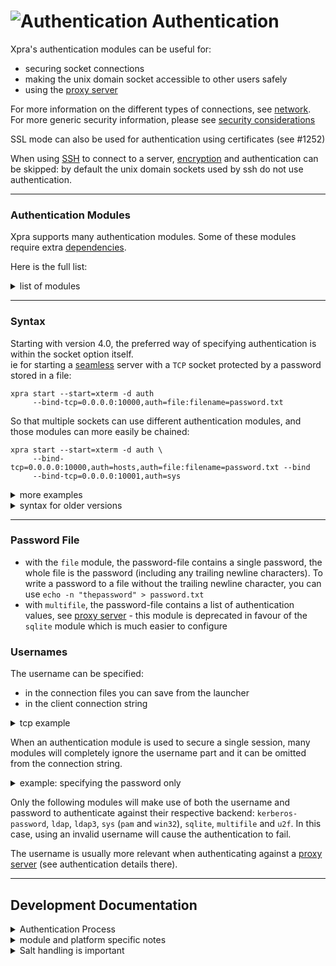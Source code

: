 # ![Authentication](../images/icons/authentication.png) Authentication

Xpra's authentication modules can be useful for:
* securing socket connections
* making the unix domain socket accessible to other users safely
* using the [proxy server](./Proxy-Server.md)

For more information on the different types of connections, see [network](../Network/README.md). For more generic security information, please see [security considerations](./Security.md)

SSL mode can also be used for authentication using certificates (see #1252)

When using [SSH](../Network/SSH.md) to connect to a server, [encryption](../Network/Encryption.md) and authentication can be skipped: by default the unix domain sockets used by ssh do not use authentication.

***

### Authentication Modules
Xpra supports many authentication modules.
Some of these modules require extra [dependencies](../Build/Dependencies.md).

Here is the full list:
<details>
  <summary>list of modules</summary>

| Module                                                                                                       | Result                                                                                  | Purpose                                                                             |
|--------------------------------------------------------------------------------------------------------------|-----------------------------------------------------------------------------------------|-------------------------------------------------------------------------------------|
| [allow](https://github.com/Xpra-org/xpra/blob/master/xpra/server/auth/allow_auth.py)                         | always allows the user to login, the username used is the one supplied by the client    | dangerous / only for testing                                                        |
| [none](https://github.com/Xpra-org/xpra/blob/master/xpra/server/auth/none_auth.py)                           | always allows the user to login, the username used is the one the server is running as  | dangerous / only for testing                                                        |
| [fail](https://github.com/Xpra-org/xpra/blob/master/xpra/server/auth/fail_auth.py)                           | always fails authentication, no password required                                       | useful for testing                                                                  |
| [reject](https://github.com/Xpra-org/xpra/blob/master/xpra/server/auth/reject_auth.py)                       | always fails authentication, pretends to ask for a password                             | useful for testing                                                                  |
| [env](https://github.com/Xpra-org/xpra/blob/master/xpra/server/auth/env_auth.py)                             | matches against an environment variable (`XPRA_PASSWORD` by default)                    | alternative to file module                                                          |
| [password](https://github.com/Xpra-org/xpra/blob/master/xpra/server/auth/password_auth.py)                   | matches against a password given as a module option, ie: `auth=password:value=mysecret` | alternative to file module                                                          |
| [multifile](https://github.com/Xpra-org/xpra/blob/master/xpra/server/auth/multifile_auth.py)                 | matches usernames and passwords against an authentication file                          | proxy: see password-file below                                                      |
| [file](https://github.com/Xpra-org/xpra/blob/master/xpra/server/auth/file_auth.py)                           | compares the password against the contents of a password file, see password-file below  | simple password authentication                                                      |
| [pam](https://github.com/Xpra-org/xpra/blob/master/xpra/server/auth/pam.py)                                  | linux PAM authentication                                                                | Linux system authentication                                                         |
| [win32](https://github.com/Xpra-org/xpra/blob/master/xpra/server/auth/win32_auth.py)                         | win32security authentication                                                            | MS Windows system authentication                                                    |
| `sys`                                                                                                        | system authentication                                                                   | virtual module which will choose win32 or pam authentication automatically          |
| [sqlite](https://github.com/Xpra-org/xpra/blob/master/xpra/server/auth/sqlite_auth.py)                       | sqlite database authentication                                                          | [#1488](https://github.com/Xpra-org/xpra/issues/1488#issuecomment-765477498)        |
| [capability](https://github.com/Xpra-org/xpra/blob/master/xpra/server/auth/capability_auth.py)               | matches values in the capabilities supplied by the client                               | [#3575](https://github.com/Xpra-org/xpra/issues/3575#issuecomment-1183292333)       |
| [peercred](https://github.com/Xpra-org/xpra/blob/master/xpra/server/auth/peercred_auth.py)                   | `SO_PEERCRED` authentication                                                            | [#1524](https://github.com/Xpra-org/xpra/issues/issues/1524)                        |
| [tcp hosts](https://github.com/Xpra-org/xpra/blob/master/xpra/server/auth/hosts_auth.py)                     | [TCP Wrapper](https://en.wikipedia.org/wiki/TCP_Wrapper)                                | [#1730](https://github.com/Xpra-org/xpra/issues/issues/1730#issuecomment-765492022) |
| [exec](https://github.com/Xpra-org/xpra/blob/master/xpra/server/auth/exec_auth.py)                           | Delegates to an external command                                                        | [#1690](https://github.com/Xpra-org/xpra/issues/1690)                               |
| [kerberos-password](https://github.com/Xpra-org/xpra/blob/master/xpra/server/auth/kerberos_password_auth.py) | Uses kerberos to authenticate a username + password                                     | [#1691](https://github.com/Xpra-org/xpra/issues/1691)                               |
| [kerberos-token](https://github.com/Xpra-org/xpra/blob/master/xpra/server/auth/kerberos_token_auth.py)       | Uses a kerberos ticket to authenticate a client                                         | [#1691](https://github.com/Xpra-org/xpra/issues/1691)                               |
| [gss_auth](https://github.com/Xpra-org/xpra/blob/master/xpra/server/auth/gss_auth.py)                        | Uses a GSS ticket to authenticate a client                                              | [#1691](https://github.com/Xpra-org/xpra/issues/1691)                               |
| [keycloak](https://github.com/Xpra-org/xpra/blob/master/xpra/server/auth/keycloak_auth.py)                   | Uses a keycloak token to authenticate a client                                          | [#3334](https://github.com/Xpra-org/xpra/issues/3334)                               |
| [ldap](https://github.com/Xpra-org/xpra/blob/master/xpra/server/auth/ldap_auth.py)                           | Uses ldap via [python-ldap](https://www.python-ldap.org/en/latest/)                     | [#1791](https://github.com/Xpra-org/xpra/issues/1791)                               |
| [ldap3](https://github.com/Xpra-org/xpra/blob/master/xpra/server/auth/ldap3_auth.py)                         | Uses ldap via [python-ldap3](https://github.com/cannatag/ldap3)                         | [#1791](https://github.com/Xpra-org/xpra/issues/1791)                               |
| [u2f](https://github.com/Xpra-org/xpra/blob/master/xpra/server/auth/u2f_auth.py)                             | [Universal 2nd Factor](https://en.wikipedia.org/wiki/Universal_2nd_Factor)              | [#1789](https://github.com/Xpra-org/xpra/issues/1789)                               |
</details>

***

### Syntax
Starting with version 4.0, the preferred way of specifying authentication is within the socket option itself. \
ie for starting a [seamless](./Seamless.md) server with a `TCP` socket protected by a password stored in a file:
```shell
xpra start --start=xterm -d auth
     --bind-tcp=0.0.0.0:10000,auth=file:filename=password.txt
```
So that multiple sockets can use different authentication modules, and those modules can more easily be chained:
```shell
xpra start --start=xterm -d auth \
     --bind-tcp=0.0.0.0:10000,auth=hosts,auth=file:filename=password.txt --bind 
     --bind-tcp=0.0.0.0:10001,auth=sys
```
<details>
  <summary>more examples</summary>

* `XPRA_PASSWORD=mysecret xpra start --bind-tcp=0.0.0.0:10000,auth=env`
* `SOME_OTHER_ENV_VAR_NAME=mysecret xpra start --bind-tcp=0.0.0.0:10000,auth=env:name=SOME_OTHER_ENV_VAR_NAME`
* `xpra start --bind-tcp=0.0.0.0:10000,auth=password:value=mysecret`
* `xpra start --bind-tcp=0.0.0.0:10000,auth=file:filename=/path/to/mypasswordfile.txt`
* `xpra start --bind-tcp=0.0.0.0:10000,auth=sqlite:filename=/path/to/userlist.sdb`

Beware when mixing environment variables and password files as the latter may contain a trailing newline character whereas the former often do not.
</details>

<details>
  <summary>syntax for older versions</summary>

The syntax with older versions used a dedicated switch for each socket type:
* `--auth=MODULE` for unix domain sockets and named pipes
* `--tcp-auth=MODULE` for TCP sockets
* `--vsock-auth=MODULE` for vsock (#983)
etc

For more information on the different socket types, see [network examples](../Network)
</details>

***

### Password File

* with the `file` module, the password-file contains a single password, the whole file is the password (including any trailing newline characters). To write a password to a file without the trailing newline character, you can use `echo -n "thepassword" > password.txt`
* with `multifile`, the password-file contains a list of authentication values, see [proxy server](./Proxy-Server) - this module is deprecated in favour of the `sqlite` module which is much easier to configure

### Usernames
The username can be specified:
* in the connection files you can save from the launcher
* in the client connection string
<details>
  <summary>tcp example</summary>

```shell
xpra attach tcp://username:password@host:port/
```
</details>

When an authentication module is used to secure a single session, many modules will completely ignore the username part and it can be omitted from the connection string.
<details>
  <summary>example: specifying the password only</summary>

for connecting to the `TCP` socket and specifying the password only:
```shell
xpra attach tcp://:password@host:port/
```
Since the username is ignored, it can also be replaced with any string of your liking, ie 'foobar':
```shell
xpra attach tcp://foobar:password@host:port/
```
</details>

Only the following modules will make use of both the username and password to authenticate against their respective backend: `kerberos-password`, `ldap`, `ldap3`, `sys` (`pam` and `win32`), `sqlite`, `multifile` and `u2f`.
In this case, using an invalid username will cause the authentication to fail.

The username is usually more relevant when authenticating against a [proxy server](./Proxy-Server.md) (see authentication details there).


***

## Development Documentation
<details>
  <summary>Authentication Process</summary>

The steps below assume that the client and server have been configured to use authentication:
* if the server is not configured for authentication, the client connection should be accepted and a warning will be printed
* if the client is not configured for authentication, a password dialog may show up, and the connection will fail with an authentication error if the correct value is not supplied
* if multiple authentication modules are specified, the client may bring up multiple authentication dialogs
* how the client handles the challenges sent by the server can be configured using the `challenge-handlers` option, by default the client will try the following handlers in the specified order: `uri` (whatever password may have been specified in the connection string), `file` (if the `password-file` option was used), `env` (if the environment variable is present), `kerberos`, `gss`, `keycloak`, `u2f` and finally `prompt`
</details>
<details>
  <summary>module and platform specific notes</summary>

* this information applies to all clients except the HTML5 client: regular GUI clients as well as command line clients like `xpra info`
* each authentication module specifies the type of password hashing it supports (usually [HMAC](https://en.wikipedia.org/wiki/Hash-based_message_authentication_code))
* some authentication modules (`pam`, `win32`, `kerberos-password`, `ldap` and `ldap3`) require the actual password to be sent across to perform the authentication on the server - they therefore use the weak `xor` hashing, which is insecure
* you must use [encryption](../Network/Encryption.md) to be able to use `xor` hashing so that the password is protected during the exchange: the system will refuse to send a `xor` hashed password unencrypted
* encryption is processed before authentication
* when used over TCP sockets, password authentication is vulnerable to man-in-the-middle attacks where an attacker could intercept the initial exchange and use the stolen authentication challenge response to access the session, [encryption](../Network/Encryption.md) prevents that
* the client does not verify the authenticity of the server, using [encryption](../Network/Encryption.md) effectively does
* enabling `auth` [debug logging](./Logging.md) may leak some authentication information
* if you are concerned about security, use [SSH](../Network/SSH.md) as transport instead

For more information on packets, see [network](../Network/README.md).
</details>
<details>
  <summary>Salt handling is important</summary>

* [64-bit entropy is nowhere near enough against a serious attacker](https://crypto.stackexchange.com/a/34162/48758): _If you want to defend against rainbow tables, salts are inevitable, because you need a full rainbow table per unique salt, which is computationally and storage-wise intense_
* [SHA-512 w/ per User Salts is Not Enough](https://blog.mozilla.org/security/2011/05/10/sha-512-w-per-user-salts-is-not-enough/): _In the event the hash was disclosed or the database was compromised, the attacker will already have one of the two values (i.e. the salt), used to construct the hash_
* [about hmac](https://news.ycombinator.com/item?id=1998198): _Those people should know that HMAC is as easy to precompute as naked SHA1 is; you can "rainbow-table" HMAC_* and we did get it wrong before...
</details>
